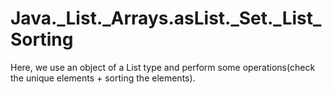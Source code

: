 # Java._List._Arrays.asList._Set._List_Sorting
Here, we use an object of a List type and perform some operations(check the unique elements + sorting the elements).

